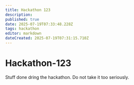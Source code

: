 ```yaml
---
title: Hackathon 123
description: 
published: true
date: 2025-07-19T07:33:48.228Z
tags: hackathon
editor: markdown
dateCreated: 2025-07-19T07:31:15.710Z
---
```


# Hackathon-123

Stuff done dring the hackathon. Do not take it too seriously.
